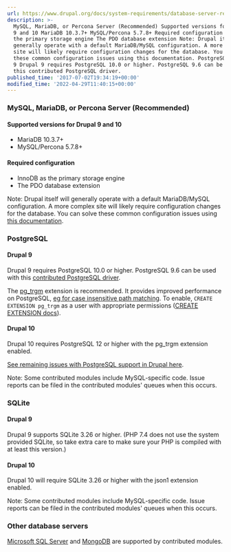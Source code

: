 ```yaml
---
url: https://www.drupal.org/docs/system-requirements/database-server-requirements
description: >-
  MySQL, MariaDB, or Percona Server (Recommended) Supported versions for Drupal
  9 and 10 MariaDB 10.3.7+ MySQL/Percona 5.7.8+ Required configuration InnoDB as
  the primary storage engine The PDO database extension Note: Drupal itself will
  generally operate with a default MariaDB/MySQL configuration. A more complex
  site will likely require configuration changes for the database. You can solve
  these common configuration issues using this documentation. PostgreSQL Drupal
  9 Drupal 9 requires PostgreSQL 10.0 or higher. PostgreSQL 9.6 can be used with
  this contributed PostgreSQL driver.
published_time: '2017-07-02T19:34:19+00:00'
modified_time: '2022-04-29T11:40:15+00:00'
---
```

### MySQL, MariaDB, or Percona Server (Recommended)

#### Supported versions for Drupal 9 and 10

* MariaDB 10.3.7+
* MySQL/Percona 5.7.8+

#### Required configuration

* InnoDB as the primary storage engine
* The PDO database extension

Note: Drupal itself will generally operate with a default MariaDB/MySQL configuration. A more complex site will likely require configuration changes for the database. You can solve these common configuration issues using [this documentation](https://www.drupal.org/node/259580).

### PostgreSQL

#### Drupal 9

Drupal 9 requires PostgreSQL 10.0 or higher. PostgreSQL 9.6 can be used with this [contributed PostgreSQL driver](https://www.drupal.org/project/pgsql%5Ffallback).

The [pg\_trgm](https://www.postgresql.org/docs/current/pgtrgm.html) extension is recommended. It provides improved performance on PostgreSQL, [eg for case insensitive path matching](https://www.drupal.org/project/drupal/issues/2988018). To enable, `CREATE EXTENSION pg_trgm` as a user with appropriate permissions ([CREATE EXTENSION docs](https://www.postgresql.org/docs/current/sql-createextension.html)).

#### Drupal 10

Drupal 10 requires PostgreSQL 12 or higher with the pg\_trgm extension enabled.

[See remaining issues with PostgreSQL support in Drupal here](/project/drupal/issues/2564307).

Note: Some contributed modules include MySQL-specific code. Issue reports can be filed in the contributed modules' queues when this occurs.

### SQLite

#### Drupal 9

Drupal 9 supports SQLite 3.26 or higher. (PHP 7.4 does not use the system provided SQLite, so take extra care to make sure your PHP is compiled with at least this version.)

#### Drupal 10

Drupal 10 will require SQLite 3.26 or higher with the json1 extension enabled.

Note: Some contributed modules include MySQL-specific code. Issue reports can be filed in the contributed modules' queues when this occurs.

### Other database servers

[Microsoft SQL Server](http://drupal.org/project/sqlsrv) and [MongoDB](https://drupal.org/project/mongodb) are supported by contributed modules.
